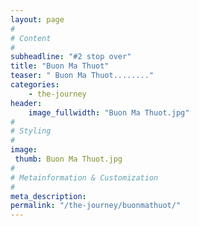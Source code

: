 ```yaml
---
layout: page
#
# Content
#
subheadline: "#2 stop over"
title: "Buon Ma Thuot"
teaser: " Buon Ma Thuot........"
categories:
    - the-journey
header:
    image_fullwidth: "Buon Ma Thuot.jpg"
#
# Styling
#
image:
 thumb: Buon Ma Thuot.jpg
#
# Metainformation & Customization
#
meta_description:
permalink: "/the-journey/buonmathuot/"
---
```

